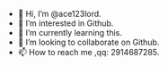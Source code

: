 - 👋 Hi, I’m @ace123lord.
- 👀 I’m interested in Github.
- 🌱 I’m currently learning this.
- 💞️ I’m looking to collaborate on Github.
- 📫 How to reach me ,qq: 2914687285.

<!---
ace123lord/ace123lord is a ✨ special ✨ repository because its `README.md` (this file) appears on your GitHub profile.
You can click the Preview link to take a look at your changes.
--->
